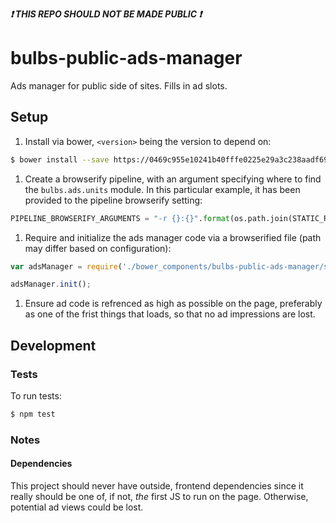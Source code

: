 <strong><i>:exclamation: THIS REPO SHOULD NOT BE MADE PUBLIC :exclamation:</i></strong>

# bulbs-public-ads-manager
Ads manager for public side of sites. Fills in ad slots.

## Setup

1. Install via bower, ```<version>``` being the version to depend on:
  ```bash
  $ bower install --save https://0469c955e10241b40fffe0225e29a3c238aadf69:x-oauth-basic@github.com/theonion/bulbs-public-ads-manager.git\#\<version>
  ```

1. Create a browserify pipeline, with an argument specifying where to find the
    ```bulbs.ads.units``` module. In this particular example, it has been
    provided to the pipeline browserify setting:

  ```python
  PIPELINE_BROWSERIFY_ARGUMENTS = "-r {}:{}".format(os.path.join(STATIC_ROOT, "adUnits.js"), "bulbs.ads.units")
  ```

1. Require and initialize the ads manager code via a browserified file (path may differ
  based on configuration):

  ```javascript
  var adsManager = require('./bower_components/bulbs-public-ads-manager/src/manager');

  adsManager.init();
  ```
  
1. Ensure ad code is refrenced as high as possible on the page, preferably as one of the frist things that loads, so that no ad impressions are lost.

## Development

### Tests
To run tests:
```bash
$ npm test
```

### Notes
#### Dependencies
This project should never have outside, frontend dependencies since it really should be one of, if not, _the_ first JS to run on the page. Otherwise, potential ad views could be lost.

